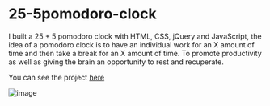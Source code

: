 # 25-5pomodoro-clock
I built a 25 + 5 pomodoro clock with HTML, CSS, jQuery and JavaScript, the idea of a pomodoro clock is to have an individual work for an X amount of time and then take a break for an X amount of time. To promote productivity as well as giving the brain an opportunity to rest and recuperate.

You can see the project [here](https://kinggoku910.github.io/25-5pomodoro-clock/)


![image](https://user-images.githubusercontent.com/74030806/197604370-3d5e2106-f751-4703-bb20-950ffd94445a.png)
